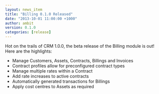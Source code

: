 ```yaml
---
layout: news_item
title: "Billing 0.1.0 Released"
date: "2013-10-01 11:00:00 +1000"
author: ambit
version: 0.1.0
categories: [release]
---
```


Hot on the trails of CRM 1.0.0, the beta release of the Billing module is out! Here are the highlights:

- Manage Customers, Assets, Contracts, Billings and Invoices
- Contract profiles allow for preconfigured contract types
- Manage multiple rates within a Contract
- Add rate increases to active contracts
- Automatically generated transactions for Billings
- Apply cost centres to Assets as required


